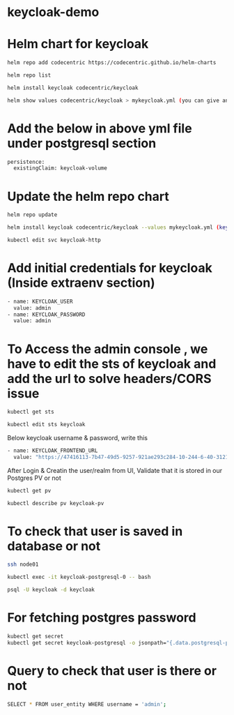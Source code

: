 # keycloak-demo


# Helm chart for keycloak

```bash
helm repo add codecentric https://codecentric.github.io/helm-charts
```

```bash
helm repo list
```

```bash
helm install keycloak codecentric/keycloak
```

```bash
helm show values codecentric/keycloak > mykeycloak.yml (you can give any name)
```

# Add the below in above yml file under postgresql section 

```bash
persistence:
  existingClaim: keycloak-volume
```

# Update the helm repo chart

```bash
helm repo update
```

```bash
helm install keycloak codecentric/keycloak --values mykeycloak.yml (keycloak1=New Release)
```

```bash
kubectl edit svc keycloak-http
```

# Add initial credentials for keycloak (Inside extraenv section)

```bash
- name: KEYCLOAK_USER
  value: admin
- name: KEYCLOAK_PASSWORD
  value: admin
```

# To Access the admin console , we have to edit the sts of keycloak and add the url to solve headers/CORS issue

```bash
kubectl get sts
```

```bash
kubectl edit sts keycloak
```

Below keycloak username & password, write this 

```bash
- name: KEYCLOAK_FRONTEND_URL
  value: "https://47416113-7b47-49d5-9257-921ae293c284-10-244-6-40-31218.papa.r.killercoda.com/auth/" # Killercoda server url 
```

After Login & Creatin the user/realm from UI, Validate that it is stored in our Postgres PV or not

```bash
kubectl get pv
```

```bash
kubectl describe pv keycloak-pv
```

# To check that user is saved in database or not

```bash
ssh node01
```

```bash
kubectl exec -it keycloak-postgresql-0 -- bash
```

```bash
psql -U keycloak -d keycloak
```

# For fetching postgres password

```bash
kubectl get secret
kubectl get secret keycloak-postgresql -o jsonpath="{.data.postgresql-password}" | base64 --decode
```

# Query to check that user is there or not

```bash
SELECT * FROM user_entity WHERE username = 'admin';
```
